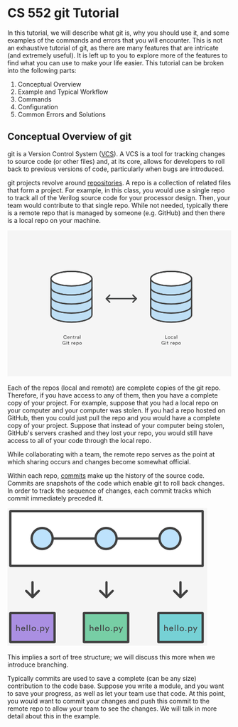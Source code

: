 # CS 552 git Tutorial

In this tutorial, we will describe what git is, why you should use it, and some
examples of the commands and errors that you will encounter.
This is not an exhaustive tutorial of git, as there are many features that
are intricate (and extremely useful).
It is left up to you to explore more of the features to find what you can use to
make your life easier.
This tutorial can be broken into the following parts:

1. Conceptual Overview
2. Example and Typical Workflow
3. Commands
4. Configuration
5. Common Errors and Solutions

## Conceptual Overview of git
git is a Version Control System
([VCS](https://www.atlassian.com/git/tutorials/what-is-version-control)).
A VCS is a tool for tracking changes to source code (or other files) and, at its core,
allows for developers to roll back to previous versions of code, particularly
when bugs are introduced.

git projects revolve around
[repositories](https://www.geeksforgeeks.org/what-is-a-git-repository/).
A repo is a collection of related files that form a project.
For example, in this class, you would use a single repo to track all of the Verilog
source code for your processor design.
Then, your team would contribute to that single repo.
While not needed, typically there is a remote repo that is managed by someone (e.g. GitHub)
and then there is a local repo on your machine.

![Figure of Local and Remote Repo](https://github.com/kyle-p-may/cs552-git-tutorial/blob/master/figures/reps.png)

Each of the repos (local and remote) are complete copies of the git repo.
Therefore, if you have access to any of them, then you have a complete copy of your project.
For example, suppose that you had a local repo on your computer and your computer was stolen.
If you had a repo hosted on GitHub, then you could just pull the repo and you would have a complete
copy of your project.
Suppose that instead of your computer being stolen, GitHub's servers crashed and they lost your repo,
you would still have access to all of your code through the local repo.

While collaborating with a team, the remote repo serves as the point at which sharing occurs
and changes become somewhat official.

Within each repo, [commits](https://www.atlassian.com/git/tutorials/saving-changes/git-commit)
make up the history of the source code.
Commits are snapshots of the code which enable git to roll back changes.
In order to track the sequence of changes, each commit tracks which commit immediately preceded it.

![Commits](https://github.com/kyle-p-may/cs552-git-tutorial/blob/master/figures/commits.png)

This implies a sort of tree structure; we will discuss this more when we introduce branching.

Typically commits are used to save a complete (can be any size) contribution to the code base.
Suppose you write a module, and you want to save your progress, as well as let your team use that code.
At this point, you would want to commit your changes and push this commit to the remote repo to allow your team to see the changes.
We will talk in more detail about this in the example.
